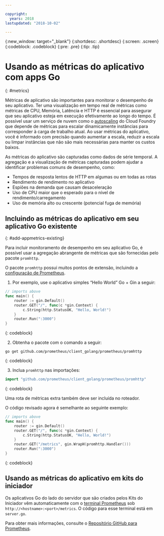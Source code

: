 ```yaml
---

copyright:
  years: 2018
lastupdated: "2018-10-02"

---
```


{:new_window: target="_blank"}
{:shortdesc: .shortdesc}
{:screen: .screen}
{:codeblock: .codeblock}
{:pre: .pre}
{:tip: .tip}

# Usando as métricas do aplicativo com apps Go
{: #metrics}

Métricas de aplicativo são importantes para monitorar o desempenho de seu aplicativo. Ter uma visualização em tempo real de métricas como métricas de CPU, Memória, Latência e HTTP é essencial para assegurar que seu aplicativo esteja em execução efetivamente ao longo do tempo. É possível usar um serviço de nuvem como o [autoscaling](/docs/services/Auto-Scaling/index.html) do Cloud Foundry que depende de métricas para escalar dinamicamente instâncias para corresponder à carga de trabalho atual. Ao usar métricas do aplicativo, você é informado com precisão quando aumentar a escala, reduzir a escala ou limpar instâncias que não são mais necessárias para manter os custos baixos.

As métricas do aplicativo são capturadas como dados de série temporal. A agregação e a visualização de métricas capturadas podem ajudar a identificar problemas comuns de desempenho, como:

* Tempos de resposta lentos de HTTP em algumas ou em todas as rotas
* Rendimento de rendimento no aplicativo
* Espiões na demanda que causam desaceleração
* Uso de CPU maior que o esperado para o nível de rendimento/carregamento
* Uso de memória alto ou crescente (potencial fuga de memória)

## Incluindo as métricas do aplicativo em seu aplicativo Go existente
{: #add-appmetrics-existing}

Para incluir monitoramento de desempenho em seu aplicativo Go, é possível usar a agregação abrangente de métricas que são fornecidas pelo pacote `promhttp`.

O pacote `promhttp` possui muitos pontos de extensão, incluindo a [configuração de Prometheus](https://github.com/prometheus/client_golang).

1. Por exemplo, use o aplicativo simples “Hello World” Go + Gin a seguir:
  ```go
  // imports above
  func main() {
      router := gin.Default()
      router.GET("/", func(c *gin.Context) {
          c.String(http.StatusOK, "Hello, World!")
      }
      router.Run(":3000")
  }
  ```
  {: codeblock}

2. Obtenha o pacote com o comando a seguir:
  ```
  go get github.com/prometheus/client_golang/prometheus/promhttp
  ```
  {: codeblock}

3. Inclua `promhttp` nas importações:
  ```go
  import "github.com/prometheus/client_golang/prometheus/promhttp"
  ```
  {: codeblock}

  Uma rota de métricas extra também deve ser incluída no roteador.

  O código revisado agora é semelhante ao seguinte exemplo:
  ```go
  // imports above
  func main() {
      router := gin.Default()
      router.GET("/", func(c *gin.Context) {
          c.String(http.StatusOK, "Hello, World!")
      }
      router.GET("/metrics", gin.WrapH(promhttp.Handler()))
      router.Run(":3000")
  }
  ```
  {: codeblock}

## Usando as métricas do aplicativo em kits do iniciador

Os aplicativos Go do lado do servidor que são criados pelos Kits do Iniciador vêm automaticamente com o [terminal Prometheus](https://prometheus.io/) sob `http://<hostname>:<port>/metrics`. O código para esse terminal está em `server.go`.

Para obter mais informações, consulte o [Repositório GitHub para Prometheus](https://github.com/prometheus/client_golang/).
